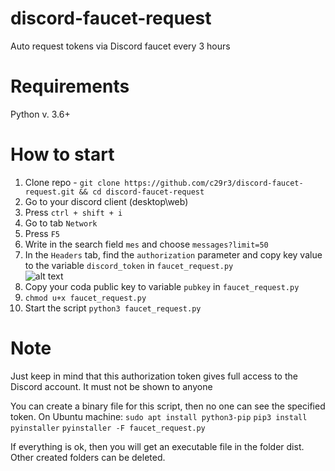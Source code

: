 # discord-faucet-request
Auto request tokens via Discord faucet every 3 hours

# Requirements
Python v. 3.6+

# How to start
1. Clone repo - `git clone https://github.com/c29r3/discord-faucet-request.git && cd discord-faucet-request`
1. Go to your discord client (desktop\web) 
2. Press `ctrl + shift + i`
3. Go to tab `Network`
4. Press `F5`
5. Write in the search field `mes` and choose `messages?limit=50`
6. In the `Headers` tab, find the `authorization` parameter and copy key value to the variable `discord_token` in `faucet_request.py`\
![alt text](http://i.imgur.com/zp2BlOY.png "example")
7. Copy your coda public key to variable `pubkey` in `faucet_request.py`
8. `chmod u+x faucet_request.py`
9. Start the script `python3 faucet_request.py`

# Note
Just keep in mind that this authorization token gives full access to the Discord account. It must not be shown to anyone

You can create a binary file for this script, then no one can see the specified token. 
On Ubuntu machine:
`sudo apt install python3-pip`
`pip3 install pyinstaller`
`pyinstaller -F faucet_request.py`

If everything is ok, then you will get an executable file in the folder dist. Other created folders can be deleted.
